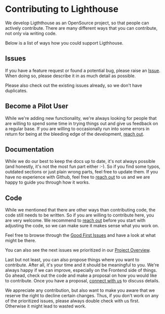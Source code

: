# Contributing to Lighthouse
We develop Ligththouse as an OpenSource project, so that people can actively contribute. There are many different ways that you can contribute, not only via writing code.

Below is a list of ways how you could support Ligthhouse.

## Issues
If you have a feature request or found a potential bug, please raise an [Issue](https://github.com/LetPeopleWork/Lighthouse/issues). When doing so, please describe it in as much detail as possible.

Please also check out the existing issues already, so we don't have duplicates.

## Become a Pilot User
While we're adding new functionality, we're always looking for people that are willing to spend some time in trying things out and give us feedback on a regular base. If you are willing to occasionally run into some errors in return for being at the bleeding edge of the development, [reach out](mailto:contact@letpeople.work).

## Documentation
While we do our best to keep the docs up to date, it's not always possible (and honestly, it's not the most fun part either :-). So if you find some typos, outdated sections or just plain wrong parts, feel free to update them.
If you have no experience with Github, feel free to [reach out](mailto:contact@letpeople.work) to us and we are happy to guide you through how it works.

## Code
While we mentioned that there are other ways than contributing code, the code still needs to be written. So if you are willing to contribute here, you are very welcome. We recommend to [reach out](mailto:contact@letpeople.work) before you start with adjusting the code, so we can make sure it makes sense what you work on.

Feel free to browse through the [Good First Issues](https://github.com/LetPeopleWork/Lighthouse/issues?q=is%3Aopen+is%3Aissue+label%3A%22good+first+issue%22) and have a look at what might be there.

You can also see the next issues we prioritized in our [Project Overview](https://github.com/orgs/LetPeopleWork/projects/3/views/2).

Last but not least, you can also propose things where you want to contribute. After all, it's your time and it should be meaningful to you. We're always happy if we can improve, especially on the Frontend side of things. Go ahead, check out the code and make a proposal on how you would like to contribute. Once you have a proposal, [connect with us](mailto:contact@letpeople.work) to discuss details.

We appreciate any contribution, but also want to make you aware that we reserve the right to decline certain changes. Thus, if you don't work on any of the prioritized issues, please always double check with us first. Otherwise it might lead to wasted work.